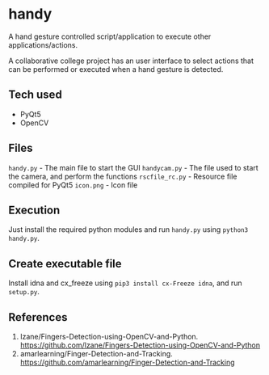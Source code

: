 # handy
A hand gesture controlled script/application to execute other applications/actions.

A collaborative college project has an user interface to select actions that can be performed or executed when a hand gesture is detected.

## Tech used

- PyQt5
- OpenCV

## Files
`handy.py` - The main file to start the GUI
`handycam.py` - The file used to start the camera, and perform the functions
`rscfile_rc.py` - Resource file compiled for PyQt5
`icon.png` - Icon file

## Execution 
Just install the required python modules and run `handy.py` using `python3 handy.py`.

## Create executable file
Install 	idna and cx_freeze using `pip3 install cx-Freeze idna`, and run `setup.py`.

## References
1. lzane/Fingers-Detection-using-OpenCV-and-Python. https://github.com/lzane/Fingers-Detection-using-OpenCV-and-Python
2. amarlearning/Finger-Detection-and-Tracking. https://github.com/amarlearning/Finger-Detection-and-Tracking
